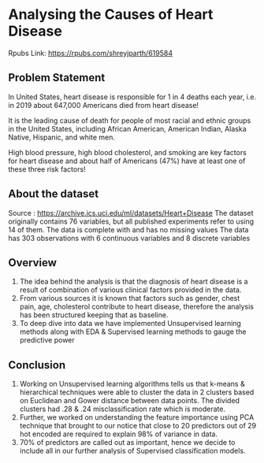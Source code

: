 # Analysing the Causes of Heart Disease
Rpubs Link: https://rpubs.com/shreyjparth/619584

## Problem Statement
In United States, heart disease is responsible for 1 in 4 deaths each year, i.e. in 2019 about 647,000 Americans died from heart disease!

It is the leading cause of death for people of most racial and ethnic groups in the United States, including African American, American Indian, Alaska Native, Hispanic, and white men. 

High blood pressure, high blood cholesterol, and smoking are key factors for heart disease and
about half of Americans (47%) have at least one of these three risk factors!

## About the dataset

Source : https://archive.ics.uci.edu/ml/datasets/Heart+Disease
The dataset originally contains 76 variables, but all published experiments refer to using 14 of them. 
The data is complete with and has no missing values 
The data has 303 observations with 6 continuous variables and 8 discrete variables

## Overview

1. The idea behind the analysis is that the diagnosis of heart disease is a result of combination of various clinical factors provided in the data. 
2. From various sources it is known that factors such as gender, chest pain, age, cholesterol contribute to heart disease, therefore the analysis has been structured keeping that as baseline.
3. To deep dive into data we have implemented Unsupervised learning methods along with EDA & Supervised learning methods to gauge the predictive power

## Conclusion

1. Working on Unsupervised learning algorithms tells us that k-means & hierarchical techniques were able to cluster the data in 2 clusters based on Euclidean and Gower distance between data points. The divided clusters had .28 & .24 misclassification rate which is moderate.
2. Further, we worked on understanding the feature importance using PCA technique that brought to our notice that close to 20 predictors out of 29 hot encoded are required to explain 98% of variance in data. 
3. 70% of predictors are called out as important, hence we decide to include all in our further analysis of Supervised classification models.
